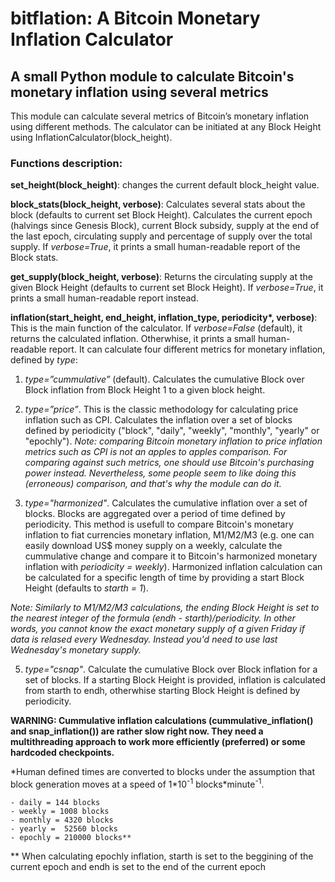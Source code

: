 # bitflation: A Bitcoin Monetary Inflation Calculator

## A small Python module to calculate Bitcoin's monetary inflation using several metrics
This module can calculate several metrics of Bitcoin’s monetary inflation using different methods. The calculator can be initiated at any Block Height using InflationCalculator(block_height).

### Functions description:

**set_height(block_height)**: changes the current default block_height value.

**block_stats(block_height, verbose)**: Calculates several stats about the block (defaults to current set Block Height). Calculates the current epoch (halvings since Genesis Block), current Block subsidy, supply at the end of the last epoch, circulating supply and percentage of supply over the total supply. If *verbose=True*, it prints a small human-readable report of the Block stats.

**get_supply(block_height, verbose)**: Returns the circulating supply at the given Block Height (defaults to current set Block Height). If *verbose=True*, it prints a small human-readable report instead.

**inflation(start_height, end_height, inflation_type, periodicity\*, verbose)**: This is the main function of the calculator. If *verbose=False* (default), it returns the calculated inflation. Otherwhise, it prints a small human-readable report. It can calculate four different metrics for monetary inflation, defined by *type*:

1. *type=”cummulative”* (default). Calculates the cumulative Block over Block inflation from Block Height 1 to a given block height.

2. *type=”price”*. This is the classic methodology for calculating price inflation such as CPI. Calculates the inflation over a set of blocks defined by periodicity ("block", "daily", "weekly", "monthly", "yearly" or "epochly").
*Note: comparing Bitcoin monetary inflation to price inflation metrics such as CPI is not an apples to apples comparison. For comparing against such metrics, one should use Bitcoin's purchasing power instead. Nevertheless, some people seem to like doing this (erroneous) comparison, and that's why the module can do it.*

3. *type="harmonized"*. Calculates the cumulative inflation over a set of blocks. Blocks are aggregated over a period of time defined by periodicity. This method is usefull to compare Bitcoin's monetary inflation to fiat currencies monetary inflation, M1/M2/M3 (e.g. one can easily download US$ money supply on a weekly, calculate the cummulative change and compare it to Bitcoin's harmonized monetary inflation with *periodicity = weekly*). Harmonized inflation calculation can be calculated for a specific length of time by providing a start Block Height (defaults to *starth = 1*).

*Note: Similarly to M1/M2/M3 calculations, the ending Block Height is set to the nearest integer of the formula *(endh - starth)/periodicity*. In other words, you cannot know the exact monetary supply of a given Friday if data is relased every Wednesday. Instead you'd need to use last Wednesday's monetary supply.*

5. *type="csnap"*. Calculate the cumulative Block over Block inflation for a set of blocks. If a starting Block Height is provided, inflation is calculated from starth to endh, otherwhise starting Block Height is defined by periodicity.

**WARNING: Cummulative inflation calculations (cummulative_inflation() and snap_inflation()) are rather slow right now. They need a multithreading approach to work more efficiently (preferred) or some hardcoded checkpoints.**

\*Human defined times are converted to blocks under the assumption that block generation moves at a speed of 1\*10<sup>-1</sup> blocks\*minute<sup>-1</sup>.

    - daily = 144 blocks
    - weekly = 1008 blocks
    - monthly = 4320 blocks
    - yearly =  52560 blocks
    - epochly = 210000 blocks**
\*\* When calculating epochly inflation, starth is set to the beggining of the current epoch and endh is set to the end of the current epoch
